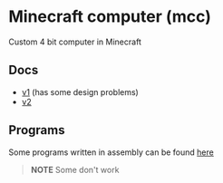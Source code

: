 # Minecraft computer (mcc)
Custom 4 bit computer in Minecraft

## Docs
* [v1](docs/v1.md) (has some design problems)
* [v2](docs/v2.md)

## Programs
Some programs written in assembly can be found [here](programs/)
> **NOTE**
> Some don't work

